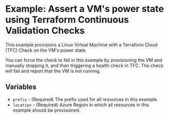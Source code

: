 # Example: Assert a VM's power state using Terraform Continuous Validation Checks

This example provisions a Linux Virtual Machine with a Terraform Cloud (TFC) Check on the VM's power state.

You can force the check to fail in this example by provisioning the VM and manually stopping it, and then triggering a health check in TFC. The check will fail and report that the VM is not running.

## Variables

- `prefix` - (Required) The prefix used for all resources in this example.
- `location` - (Required) Azure Region in which all resources in this example should be provisioned.
